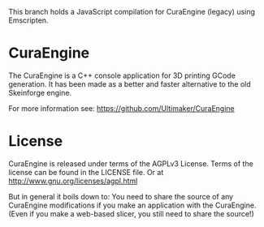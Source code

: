 This branch holds a JavaScript compilation for CuraEngine (legacy) using Emscripten.

CuraEngine
==========
The CuraEngine is a C++ console application for 3D printing GCode generation. It has been made as a better and faster alternative to the old Skeinforge engine.

For more information see: https://github.com/Ultimaker/CuraEngine

License
=======
CuraEngine is released under terms of the AGPLv3 License.
Terms of the license can be found in the LICENSE file. Or at http://www.gnu.org/licenses/agpl.html

But in general it boils down to: You need to share the source of any CuraEngine modifications if you make an application with the CuraEngine. (Even if you make a web-based slicer, you still need to share the source!)
